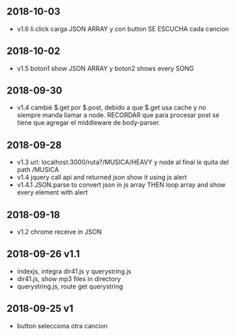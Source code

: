 ## 2018-10-03
* v1.6 li.click carga JSON ARRAY y con button SE ESCUCHA cada cancion

## 2018-10-02
* v1.5 boton1 show JSON ARRAY y boton2 shows every SONG

## 2018-09-30
* v1.4 cambié $.get por $.post, debido a que $.get usa cache y no siempre manda llamar a node. RECORDAR que para procesar post se tiene que agregar el middleware de body-parser.

## 2018-09-28
* v1.3 url: localhost:3000/ruta?/MUSICA/HEAVY y node al final le quita del path /MUSICA
* v1.4 jquery call api and returned json show it using js alert
* v1.4.1 JSON.parse to convert json in js array THEN loop array and show every element with alert

## 2018-09-18
* v1.2 chrome receive in JSON
  
## 2018-09-26  v1.1
* indexjs, integra dir41.js y querystring.js
* dir41.js, show mp3 files in directory
* querystring.js, route get querystring

## 2018-09-25  v1
* button selecciona otra cancion